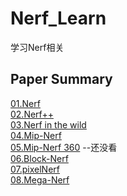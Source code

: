 # Nerf_Learn
学习Nerf相关

## Paper Summary
[01.Nerf](https://github.com/gjgjgjfff/Nerf_Learn/blob/main/paper%20summary/01.Nerf.md)  
[02.Nerf++](https://github.com/gjgjgjfff/Nerf_Learn/blob/main/paper%20summary/02.Nerf%2B%2B.md)  
[03.Nerf in the wild](https://github.com/gjgjgjfff/Nerf_Learn/blob/main/paper%20summary/03.Nerf%20in%20the%20wild.md)  
[04.Mip-Nerf](https://github.com/gjgjgjfff/Nerf_Learn/blob/main/paper%20summary/04.Mip-Nerf.md)  
[05.Mip-Nerf 360](https://github.com/gjgjgjfff/Nerf_Learn/blob/main/paper%20summary/05.Mip-Nerf%20360.md) --还没看  
[06.Block-Nerf](https://github.com/gjgjgjfff/Nerf_Learn/blob/main/paper%20summary/06.Block-Nerf.md)  
[07.pixelNerf](https://github.com/gjgjgjfff/Nerf_Learn/blob/main/paper%20summary/07.pixelNerf.md)  
[08.Mega-Nerf](https://github.com/gjgjgjfff/Nerf_Learn/blob/main/paper%20summary/08.Mega-Nerf.md)  
